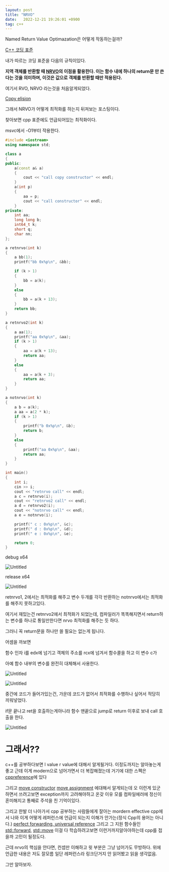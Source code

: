 ```yaml
---
layout: post
title: "NRVO"
date:   2022-12-21 19:26:01 +0900
tag: c++
---
```


Named Return Value Optimazation은 어떻게 작동하는걸까?

[C++ 코딩 표준](https://docs.popekim.com/ko/coding-standards/cpp)

내가 따르는 코딩 표준을 다음의 규칙이있다.

**지역 객체를 반환할 때 [NRVO](https://docs.microsoft.com/en-us/previous-versions/ms364057(v=vs.80))의 이점을 활용한다. 이는 함수 내에 하나의 return문 만 쓴다는 것을 의미하며, 이것은 값으로 객체를 반환할 때만 적용된다.**

여기서 RVO, NRVO 라는것을 처음알게되었다. 

[Copy elision](https://en.cppreference.com/w/cpp/language/copy_elision)

그래서 NRVO가 어떻게 최적화를 하는지 뒤져보는 포스팅이다.

찾아보면 cpp 표준에도 언급되어있는 최적화이다.

msvc에서 -O1부터 작용한다.

```cpp
#include <iostream>
using namespace std;

class a
{
public:
	a(const a& a)
	{
		cout << "call copy constructor" << endl;
	}
	a(int p)
	{
		aa = p;
		cout << "call constructor" << endl;
	}
private:
	int aa;
	long long b;
	int64_t k;
	short q;
	char nn;
};

a retnrvo(int k)
{
	a bb(1);
	printf("bb 0x%p\n", &bb);

	if (k > 1)
	{
		bb = a(k);
	}
	else
	{
		bb = a(k + 13);
	}
	return bb;
}

a retnrvo2(int k)
{
	a aa(1);
	printf("aa 0x%p\n", &aa);
	if (k > 1)
	{
		aa = a(k + 13);
		return aa;
	}
	else
	{
		aa = a(k + 3);
		return aa;
	}
}

a notnrvo(int k)
{
	a b = a(k);
	a aa = a(2 * k);
	if (k > 1)
	{
		printf("b 0x%p\n", &b);
		return b;
	}
	else
	{
		printf("aa 0x%p\n", &aa);
		return aa;
	}
}

int main()
{
	int i;
	cin >> i;
	cout << "retnrvo call" << endl;
	a c = retnrvo(i);
	cout << "retnrvo2 call" << endl;
	a d = retnrvo2(i);
	cout << "notnrvo call" << endl;
	a e = notnrvo(i);

	printf(" c : 0x%p\n", &c);
	printf(" d : 0x%p\n", &d);
	printf(" e : 0x%p\n", &e);

	return 0;
}
```

debug x64

![Untitled](/images/NRVO/Untitled.png)

release x64

![Untitled](/images/NRVO/Untitled%201.png)

retnrvo1, 2에서는 최적화를 해주고 변수 두개를 각각 반환하는 notnrvo에서는 최적화를 해주지 못하고있다.

여기서 재밌는건 retnrvo2에서 최적화가 되었는데, 컴파일러가 똑똑해지면서 return하는 변수를 하나로 통일만한다면 nrvo 최적화를 해주는 듯 하다.

그러니 꼭 return문을 하나만 쓸 필요는 없는게 됩니다.

어셈을 까보면

함수 인자 i를   edx에 넘기고 객체의 주소를  rcx에 넘겨서 함수콜을 하고 이 변수 c가 

아예 함수 내부의 변수를 완전히 대체해서 사용한다.

![Untitled](/images/NRVO/Untitled%202.png)

![Untitled](/images/NRVO/Untitled%203.png)

중간에 코드가 들어가있는건, 가운데 코드가 없어서 최적화를 수행하나 싶어서 적당히 끼워넣었다.

if문 끝나고 ret을 호출하는게아니라 함수 맨끝으로 jump로 return 이후로 보내 call 호출을 한다.

![Untitled](/images/NRVO/Untitled%204.png)


# 그래서??

c++를 공부하다보면 l value r value에 대해서 알게될거다. 이정도까지는 알아놓는게 좋고 근데 이게 modern으로 넘어가면서 더 복잡해졌는데
거기에 대한 스펙은 [cppreference](https://en.cppreference.com/w/cpp/language/value_category)에 있다 

그리고 [move constructor](https://en.cppreference.com/w/cpp/language/move_constructor) [move assignment](https://en.cppreference.com/w/cpp/language/move_assignment) 에대해서 알게되는데 오 이런게 있군하면서 쓰려고보면 exception까지 고려해야하고 온갖 이유 모를 컴파일에러에 정신이 혼미해지고 통째로 주석을 친 기억이있다.

그리고 한발 더 나아가서 cpp 공부하는 사람들에게 잘아는 mordern effective cpp에서 나와 이게 어떻게 레퍼런스에 언급이 되는지 이해가 안가는(정식 Cpp의 용어는 아니다.) [perfect forwarding, universal reference](https://isocpp.org/blog/2012/11/universal-references-in-c11-scott-meyers) 그리고 그 지원 함수들인 [std::forward](https://en.cppreference.com/w/cpp/utility/forward), [std::move](https://en.cppreference.com/w/cpp/utility/move) 이걸 다 학습하려고보면 이런거까지알아야하는데 cpp를 접을까 고민이 될정도다.

근데 nrvo의 핵심을 안다면, 컨셉만 이해하고 윗 부분은 그냥 넘어가도 무방하다. 위에 언급한 내용은 저도 잘모름 일단 레퍼런스라 링크단거지 안 읽어봤고 읽을 생각없음.




그만 알아보자.
